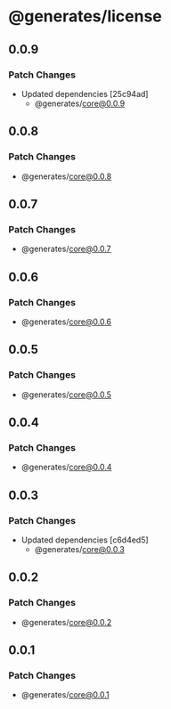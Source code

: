 # @generates/license

## 0.0.9

### Patch Changes

- Updated dependencies [25c94ad]
  - @generates/core@0.0.9

## 0.0.8

### Patch Changes

- @generates/core@0.0.8

## 0.0.7

### Patch Changes

- @generates/core@0.0.7

## 0.0.6

### Patch Changes

- @generates/core@0.0.6

## 0.0.5

### Patch Changes

- @generates/core@0.0.5

## 0.0.4

### Patch Changes

- @generates/core@0.0.4

## 0.0.3

### Patch Changes

- Updated dependencies [c6d4ed5]
  - @generates/core@0.0.3

## 0.0.2

### Patch Changes

- @generates/core@0.0.2

## 0.0.1

### Patch Changes

- @generates/core@0.0.1
